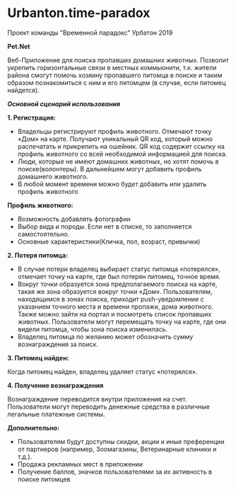 # Urbanton.time-paradox
Проект команды "Временной парадокс" Урбатон 2019

**Pet.Net**

Веб-Приложение для поиска пропавших домашних животных. Позволит укрепить горизонтальные связи в местных коммьюнити, 
т.к. жители района смогут помочь хозяину пропавшего питомца в поиске и таким образом познакомиться с ним и 
его питомцем (в случае, если питомец найдется).

***Основной сценарий использования***

  **1. Регистрация:**
- Владельцы регистрируют профиль животного. Отмечают точку «Дом» на карте. 
Получают уникальный QR код, который можно распечатать и прикрепить на ошейник.
QR код содержит ссылку на профиль животного со всей необходимой информацией для поиска.
- Люди, которые не имеют домашних животных, но хотят помочь в поиске(волонтеры). 
В дальнейшем могут добавить профиль домашнего животного.
- В любой момент времени можно будет добавить или удалить профиль животного

**Профиль животного:**

- Возможность добавлять фотографии
- Выбор вида и породы. Если нет в списке, то заполняется самостоятельно.
- Основные характеристики(Кличка, пол, возраст, привычки)

**2. Потеря питомца:**

- В случае потери владелец выбирает статус питомца «потерялся», отмечает точку на карте, где был потерян питомец, точное время. 
- Вокруг точки образуется зона предполагаемого поиска на карте, такая же зона образуется вокруг точки «Дом». 
Пользователям, находящимся в зонах поиска, приходит push-уведомление с указанием точного места и времени пропажи, дома животного. 
Также можно зайти на портал и посмотреть список пропавших животных.
Пользователи могут перемещать точку на карте, где они видели питомца, чтобы зона поиска изменилась.
- Владелец питомца по желанию может обозначить сумму вознаграждения за поиск.

**3. Питомец найден:**

Когда питомец найден, владелец удаляет статус «потерялся».

**4. Получение вознаграждения**

Вознаграждение переводится внутри приложения на счет. 
Пользователи могут переводить денежные средства в различные легальные платежные системы.

**Дополнительно:**
- Пользователям будут доступны скидки, акции и иные преференции от партнеров (например, Зоомагазины, Ветеринарные клиники и т.д.).
- Продажа рекламных мест в приложении
- Получение баллов, значков пользователями за их активность в поиске питомцев

